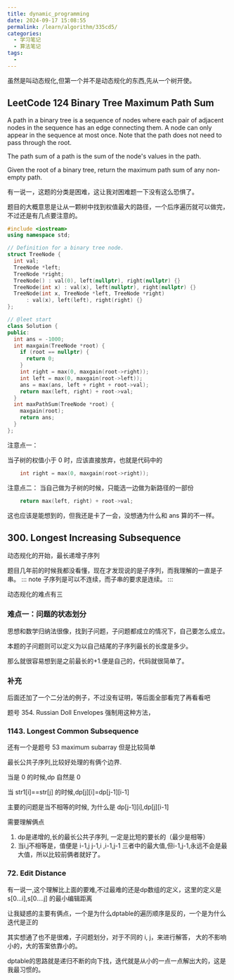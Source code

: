 ```yaml
---
title: dynamic_programming
date: 2024-09-17 15:08:55
permalink: /learn/algorithm/335cd5/
categories:
  - 学习笔记
  - 算法笔记
tags:
  -
---
```


虽然是叫动态规化,但第一个并不是动态规化的东西,先从一个树开使。

## LeetCode 124 Binary Tree Maximum Path Sum

A path in a binary tree is a sequence of nodes where each pair of adjacent nodes in the sequence has an edge connecting them. A node can only appear in the sequence at most once. Note that the path does not need to pass through the root.

The path sum of a path is the sum of the node's values in the path.

Given the root of a binary tree, return the maximum path sum of any non-empty path.

有一说一，这题的分类是困难，这让我对困难题一下没有这么恐惧了。

题目的大概意思是让从一颗树中找到权值最大的路径，一个后序遍历就可以做完，不过还是有几点要注意的。

```cpp
#include <iostream>
using namespace std;

// Definition for a binary tree node.
struct TreeNode {
  int val;
  TreeNode *left;
  TreeNode *right;
  TreeNode() : val(0), left(nullptr), right(nullptr) {}
  TreeNode(int x) : val(x), left(nullptr), right(nullptr) {}
  TreeNode(int x, TreeNode *left, TreeNode *right)
      : val(x), left(left), right(right) {}
};

// @leet start
class Solution {
public:
  int ans = -1000;
  int maxgain(TreeNode *root) {
    if (root == nullptr) {
      return 0;
    }
    int right = max(0, maxgain(root->right));
    int left = max(0, maxgain(root->left));
    ans = max(ans, left + right + root->val);
    return max(left, right) + root->val;
  }
  int maxPathSum(TreeNode *root) {
    maxgain(root);
    return ans;
  }
};
```

注意点一：

当子树的权值小于 0 时，应该直接放弃，也就是代码中的

```cpp
    int right = max(0, maxgain(root->right));
```

注意点二：
当自己做为子树的时候，只能选一边做为新路径的一部份

```cpp
    return max(left, right) + root->val;
```

这也应该是能想到的，但我还是卡了一会，没想通为什么和 ans 算的不一样。

## 300. Longest Increasing Subsequence

动态规化的开始，最长递增子序列

题目几年前的时候我都没看懂，现在才发现说的是子序列，而我理解的一直是子串。
::: note
子序列是可以不连续，而子串的要求是连续。
:::

动态规化的难点有三

### 难点一：问题的状态划分

思想和数学归纳法很像，找到子问题，子问题都成立的情况下，自己要怎么成立。

本题的子问题则可以定义为以自己结尾的子序列最长的长度是多少。

那么就很容易想到是之前最长的+1.便是自己的，代码就很简单了。

### 补充

后面还加了一个二分法的例子，不过没有证明，等后面全部看完了再看看吧

题号 354. Russian Doll Envelopes 强制用这种方法，

### 1143. Longest Common Subsequence

还有一个是题号 53 maximum subarray
但是比较简单

最长公共子序列,比较好处理的有俩个边界.

当是 0 的时候,dp 自然是 0

当 str1[i]==str[j] 的时候,dp[j][i]=dp[j-1][i-1]

主要的问题是当不相等的时候, 为什么是 dp[j-1][i],dp[j][i-1]

需要理解俩点

1. dp是递增的,长的最长公共子序列, 一定是比短的要长的（最少是相等）
2. 当i,j不相等是，值便是 i-1,j  j-1,i ,i-1,j-1 三者中的最大值,但i-1,j-1,永远不会是最大值，所以比较前俩者就好了。

### 72. Edit Distance

有一说一,这个理解比上面的要难,不过最难的还是dp数组的定义，这里的定义是
s[0...i],s[0....j]
的最小编辑距离

让我疑惑的主要有俩点，一个是为什么dptable的遍历顺序是反的，一个是为什么迭代是正的

其实想通了也不是很难，子问题划分，对于不同的 i, j，来进行解答， 大的不影响小的，大的答案依靠小的。

dptable的思路就是递归不断的向下找，迭代就是从小的一点一点解出大的，这是我最习惯的。
